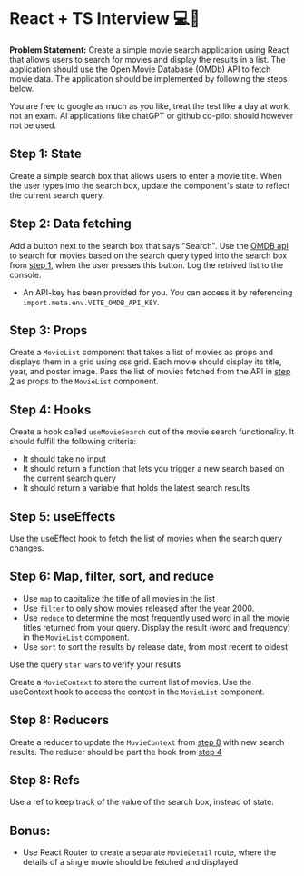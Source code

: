 # React + TS Interview 💻🎤

**Problem Statement:**
Create a simple movie search application using React that allows users to search for movies and display the results in a list. The application should use the Open Movie Database (OMDb) API to fetch movie data. The application should be implemented by following the steps below.

You are free to google as much as you like, treat the test like a day at work, not an exam. AI applications like chatGPT or github co-pilot should however not be used.

## Step 1: State

Create a simple search box that allows users to enter a movie title. When the user types into the search box, update the component's state to reflect the current search query.

## Step 2: Data fetching

Add a button next to the search box that says "Search". Use the [OMDB api](https://www.omdbapi.com/) to search for movies based on the search query typed into the search box from [step 1](#step-1-state), when the user presses this button. Log the retrived list to the console.

- An API-key has been provided for you. You can access it by referencing `import.meta.env.VITE_OMDB_API_KEY`.

## Step 3: Props

Create a `MovieList` component that takes a list of movies as props and displays them in a grid using css grid. Each movie should display its title, year, and poster image. Pass the list of movies fetched from the API in [step 2](#step-2-data-fetching) as props to the `MovieList` component.

## Step 4: Hooks

Create a hook called `useMovieSearch` out of the movie search functionality. It should fulfill the following criteria:

- It should take no input
- It should return a function that lets you trigger a new search based on the current search query
- It should return a variable that holds the latest search results

## Step 5: useEffects

Use the useEffect hook to fetch the list of movies when the search query changes.

## Step 6: Map, filter, sort, and reduce

- Use `map` to capitalize the title of all movies in the list
- Use `filter` to only show movies released after the year 2000.
- Use `reduce` to determine the most frequently used word in all the movie titles returned from your query. Display the result (word and frequency) in the `MovieList` component.
- Use `sort` to sort the results by release date, from most recent to oldest

Use the query `star wars` to verify your results

Create a `MovieContext` to store the current list of movies. Use the useContext hook to access the context in the `MovieList` component.

## Step 8: Reducers

Create a reducer to update the `MovieContext` from [step 8](#step-8-context) with new search results. The reducer should be part the hook from [step 4](#step-4-hooks)

## Step 8: Refs

Use a ref to keep track of the value of the search box, instead of state.

## Bonus:

- Use React Router to create a separate `MovieDetail` route, where the details of a single movie should be fetched and displayed
